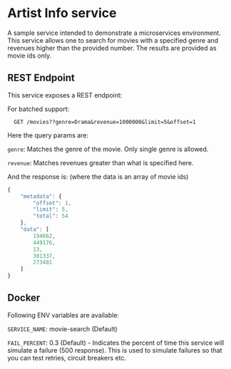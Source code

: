 # Artist Info service

A sample service intended to demonstrate a microservices environment. This service allows one to search for movies with a specified genre and revenues higher than the provided number. The results are provided as movie ids only.

## REST Endpoint
This service exposes a REST endpoint:

For batched support:

``` 
  GET /movies??genre=Drama&revenue=1000000&limit=5&offset=1
```

Here the query params are:

`genre`: Matches the genre of the movie. Only single genre is allowed.

`revenue`: Matches revenues greater than what is specified here.

And the response is: (where the data is an array of movie ids)

``` javascript
{
    "metadata": {
        "offset": 1,
        "limit": 5,
        "total": 54
    },
    "data": [
        194662,
        449176,
        13,
        301337,
        273481
    ]
}
```

## Docker
Following ENV variables are available:

`SERVICE_NAME`: movie-search (Default)

`FAIL_PERCENT`: 0.3 (Default) - Indicates the percent of time this service will simulate a failure (500 response). This is used to simulate failures so that you can test retries, circuit breakers etc.

